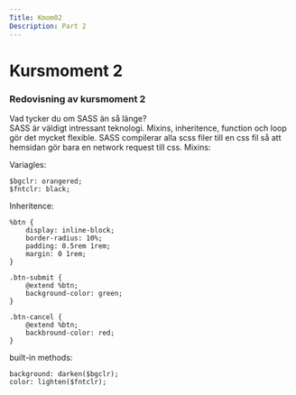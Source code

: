 ```yaml
---
Title: Kmom02
Description: Part 2
---
```


Kursmoment 2
==================

### Redovisning av kursmoment 2

Vad tycker du om SASS än så länge?<br>
SASS är väldigt intressant teknologi. Mixins, inheritence, function och loop gör det mycket flexible. SASS compilerar alla scss filer till en css fil så att hemsidan gör bara en network request till css.
Mixins: 

Variagles: 

    $bgclr: orangered;
    $fntclr: black;




Inheritence: 

    %btn {
        display: inline-block;
        border-radius: 10%;
        padding: 0.5rem 1rem;
        margin: 0 1rem;
    }

    .btn-submit {
        @extend %btn;
        background-color: green;
    }

    .btn-cancel {
        @extend %btn;
        backbround-color: red;
    }




built-in methods:

    background: darken($bgclr);
    color: lighten($fntclr);

<br>
Är du bekant med Node, npm eller npm scripts (t.ex. npm run lint) sedan tidigare? Vad anser du om det? <br>
nej, npm verkar ha bra moduler som kan göra programmeringen enklare. Det finns nästan en module till vad man kan tänka sig att göra i javascript.

Hur kändes det att kompilera SASS till CSS, var det något du reflekterade över?<br>
Det var smidig. Installerat sass via npm och använde kommandot: "sass --watch scss/style.scss css/style.css" och sass kompilerar när man sparar ändringar i scss filen. Det som är bra att den kompilerar alla importerade filer och moduler i en och samma css. Om man inte vill att partials kompilerar till css filer då läggs en "_" i början av namnet på filen. <br>

Kommentera ditt tema, hur kan man beskriva dess design och hade du några planer på “design” när du byggde ditt tema?<br>
Strukture:
WhiteSpace, Container => site-title/logo, navigation, content, footer. Continer har en fixed-width layout för stora skärmar, max-width av 1100px så den kommer att se lika ut i alla stora skärmar. Annars är den responsive för mindre skärmar.<br>
Design: 
Använde symmetrical balance i sidan och komplementary färgar för header och footer. bakgrund färg är (#189E90) och font färg (#9E3300). Content (main) har bakgrundfärg vit och font färg svart.<br>

Font:
för font använde jag "philosopher" som ser bra ut och är enkelt att läsa texten i alla skärmstorleker. Laddat ner font och lagt till det under shared folder. Skapat en fil där jag lagt font-face i css. och importerat den i min style.scss fil.<br>
h1 font har en storlek på 2,2em och p fonter har normal 1em storlek. Och paragraph har en margin-bottom of 1,75rem så det finns lite space mellan olika pargaraph.<br>

Valde du att dela upp din kod? Vilka uppdelningar valde du att göra?<br>
ja, variables, nav, style och sedan alla gemensamma delar (mellan alla tema) liksom fontawesom och logo ligger under shared. varjables innehåller bara font färg och bakgrund färg. nav innehåller all kod om nav och style som är all styling i hela sidan.<br>

Vilken är din TIL för detta kmom?<br>
Att det är bättre att ha en stor css fil än flera netwrok request. 